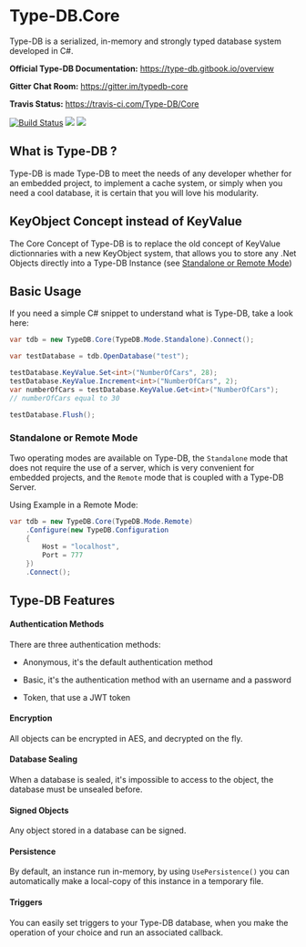 # Type-DB.Core
Type-DB is a serialized, in-memory and strongly typed database system developed in C#.

**Official Type-DB Documentation:** https://type-db.gitbook.io/overview

**Gitter Chat Room:** https://gitter.im/typedb-core

**Travis Status:** https://travis-ci.com/Type-DB/Core

[![Build Status](https://travis-ci.com/Type-DB/Core.svg?branch=development)](https://travis-ci.com/Type-DB/Core)
![](https://badges.gitter.im/typedb-core.png)
![](https://img.shields.io/badge/NuGet-0.0.0.152-blue.svg)

## What is Type-DB ?

Type-DB is made Type-DB to meet the needs of any developer whether for an embedded project, to implement a cache system, or simply when you need a cool database, it is certain that you will love his modularity.

## KeyObject Concept instead of KeyValue
The Core Concept of Type-DB is to replace the old concept of KeyValue dictionnaries with a new KeyObject system, that allows you to store any .Net Objects directly into a Type-DB Instance (see [Standalone or Remote Mode](#standalone-or-remote-mode))

## Basic Usage

If you need a simple C# snippet to understand what is Type-DB, take a look here:
```csharp
var tdb = new TypeDB.Core(TypeDB.Mode.Standalone).Connect();

var testDatabase = tdb.OpenDatabase("test");

testDatabase.KeyValue.Set<int>("NumberOfCars", 28);
testDatabase.KeyValue.Increment<int>("NumberOfCars", 2);
var numberOfCars = testDatabase.KeyValue.Get<int>("NumberOfCars");
// numberOfCars equal to 30

testDatabase.Flush();
```

### Standalone or Remote Mode

Two operating modes are available on Type-DB, the `Standalone` mode that does not require the use of a server, which is very convenient for embedded projects, and the `Remote` mode that is coupled with a Type-DB Server.

Using Example in a Remote Mode:

```csharp
var tdb = new TypeDB.Core(TypeDB.Mode.Remote)
    .Configure(new TypeDB.Configuration
    {
        Host = "localhost",
        Port = 777
    })
    .Connect();
```

## Type-DB Features

#### Authentication Methods
There are three authentication methods:

- Anonymous, it's the default authentication method

- Basic, it's the authentication method with an username and a password

- Token, that use a JWT token

#### Encryption

All objects can be encrypted in AES, and decrypted on the fly.

#### Database Sealing

When a database is sealed, it's impossible to access to the object, the database must be unsealed before.

#### Signed Objects

Any object stored in a database can be signed.

#### Persistence

By default, an instance run in-memory, by using `UsePersistence()` you can automatically make a local-copy of this instance in a temporary file.

#### Triggers
You can easily set triggers to your Type-DB database, when you make the operation of your choice and run an associated callback.






